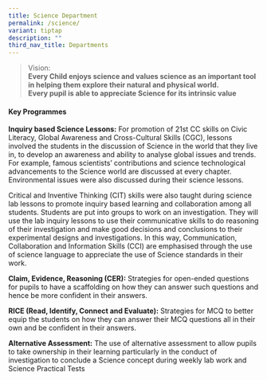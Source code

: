 ```yaml
---
title: Science Department
permalink: /science/
variant: tiptap
description: ""
third_nav_title: Departments
---
```

<blockquote>
<p>Vision:
<br><strong>Every Child enjoys science and values science as an important tool in helping them explore their natural and physical world.</strong>
<br><strong>Every pupil is able to appreciate Science for its intrinsic value</strong>
</p>
</blockquote>
<h4><strong>Key Programmes</strong></h4>
<p><strong>Inquiry based Science Lessons:</strong> For promotion of 21st CC
skills on Civic Literacy, Global Awareness and Cross-Cultural Skills (CGC),
lessons involved the students in the discussion of Science in the world
that they live in, to develop an awareness and ability to analyse global
issues and trends. For example, famous scientists’ contributions and science
technological advancements to the Science world are discussed at every
chapter. Environmental issues were also discussed during their science
lessons.</p>
<p>Critical and Inventive Thinking (CIT) skills were also taught during science
lab lessons to promote inquiry based learning and collaboration among all
students. Students are put into groups to work on an investigation. They
will use the lab inquiry lessons to use their communicative skills to do
reasoning of their investigation and make good decisions and conclusions
to their experimental designs and investigations. In this way, Communication,
Collaboration and Information Skills (CCI) are emphasised through the use
of science language to appreciate the use of Science standards in their
work.</p>
<p><strong>Claim, Evidence, Reasoning (CER):</strong> Strategies for open-ended
questions for pupils to have a scaffolding on how they can answer such
questions and hence be more confident in their answers.</p>
<p><strong>RICE (Read, Identify, Connect and Evaluate):</strong> Strategies
for MCQ to better equip the students on how they can answer their MCQ questions
all in their own and be confident in their answers.</p>
<p><strong>Alternative Assessment:</strong> The use of alternative assessment
to allow pupils to take ownership in their learning particularly in the
conduct of investigation to conclude a Science concept during weekly lab
work and Science Practical Tests</p>
<p></p>
<p></p>